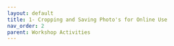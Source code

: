 ```yaml
---
layout: default
title: 1- Cropping and Saving Photo's for Online Use
nav_order: 2
parent: Workshop Activities
---
```

